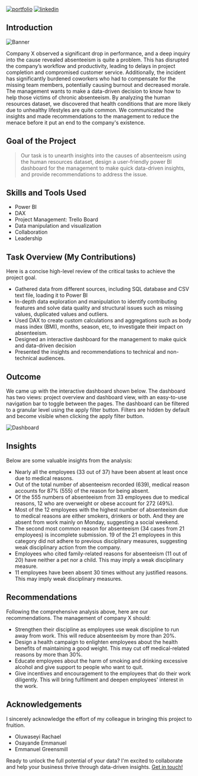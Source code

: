 [![portfolio](https://img.shields.io/badge/my_portfolio-000?style=for-the-badge&logo=ko-fi&logoColor=white)](https://martins5678.github.io/)
[![linkedin](https://img.shields.io/badge/linkedin-0A66C2?style=for-the-badge&logo=linkedin&logoColor=white)](https://www.linkedin.com/in/martin-izekor)


## Introduction
![Banner](https://raw.githubusercontent.com/martins5678/Human-Resources-Absenteeism/main/img/banner.jpg)

Company X  observed a significant drop in performance, and a deep inquiry into the cause revealed absenteeism is quite a problem. This has disrupted the company’s workflow and productivity, leading to delays in project completion and compromised customer service. Additionally, the incident has significantly burdened coworkers who had to compensate for the missing team members, potentially causing burnout and decreased morale. The management wants to make a data-driven decision to know how to help those victims of chronic absenteeism. 
By analyzing the human resources dataset, we discovered that health conditions that are more likely due to unhealthy lifestyles are quite common. We communicated the insights and made recommendations to the management to reduce the menace before it put an end to the company's existence.



## Goal of the Project

> Our task is to unearth insights into the causes of absenteeism using the human resources dataset, design a user-friendly power BI dashboard for the management to make quick data-driven insights, and provide recommendations to address the issue. 

   

## Skills and Tools Used

* Power BI
* DAX
* Project Management: Trello Board
* Data manipulation and visualization 
* Collaboration 
* Leadership


## Task Overview (My Contributions)

Here is a concise high-level review of the critical tasks to achieve the project goal.
* Gathered data from different sources, including SQL database and CSV text file, loading it to Power BI
* In-depth data exploration and manipulation to identify contributing features and solve data quality and structural issues such as missing values, duplicated values and outliers.
* Used DAX to create custom calculations and aggregations such as body mass index (BMI), months, season, etc, to investigate their impact on absenteeism.
* Designed an interactive dashboard for the management to make quick and data-driven decision
* Presented the insights and recommendations to technical and non-technical audiences.



## Outcome

We came up with the interactive dashboard shown below. The dashboard has two views: project overview and dashboard view, with an easy-to-use navigation bar to toggle between the pages. The dashboard can be filtered to a granular level using the apply filter button. Filters are hidden by default and become visible when clicking the apply filter button.


![Dashboard](https://raw.githubusercontent.com/martins5678/Human-Resources-Absenteeism/main/img/absenteeism%20dashboard.jpg)

## Insights

Below are some valuable insights from the analysis:
* Nearly all the employees (33 out of 37) have been absent at least once due to medical reasons.
* Out of the total number of absenteeism recorded (639), medical reason accounts for 87% (555) of the reason for being absent.
* Of the 555 numbers of absenteeism from 33 employees due to medical reasons, 12 who are overweight or obese account for 272 (49%).
* Most of the 12 employees with the highest number of absenteeism due to medical reasons are either smokers, drinkers or both. And they are absent from work mainly on Monday, suggesting a social weekend.
*	The second most common reason for absenteeism (34 cases from 21 employees) is incomplete submission. 19 of the 21 employees in this category did not adhere to previous disciplinary measures, suggesting weak disciplinary action from the company. 
*	Employees who cited family-related reasons for absenteeism (11 out of 20) have neither a pet nor a child. This may imply a weak disciplinary measure.
*	11 employees have been absent 30 times without any justified reasons. This may imply weak disciplinary measures.



## Recommendations

Following the comprehensive analysis above, here are our recommendations. The management of company X should: 
*	Strengthen their discipline as employees use weak discipline to run away from work. This will reduce absenteeism by more than 20%.
*	Design a health campaign to enlighten employees about the health benefits of maintaining a good weight. This may cut off medical-related reasons by more than 30%.
*	Educate employees about the harm of smoking and drinking excessive alcohol and give support to people who want to quit.
*	 Give incentives and encouragement to the employees that do their work diligently. This will bring fulfilment and deepen employees' interest in the work.


## Acknowledgements 

I sincerely acknowledge the effort of my colleague in bringing this project to fruition.
*	Oluwaseyi Rachael
*	Osayande Emmanuel
*	Emmanuel Greensmill




Ready to unlock the full potential of your data? I'm excited to collaborate and help your business thrive through data-driven insights. [Get in touch!](https://martins5678.github.io/#contact:~:text=My%20Resume-,Contact%20Me,-Ready%20to%20unlock)
